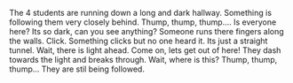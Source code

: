 The 4 students are running down a long and dark hallway.
Something is following them very closely behind.
Thump, thump, thump....
Is everyone here?
Its so dark, can you see anything?
Someone runs there fingers along the walls.
Click. Something clicks but no one heard it.
Its just a straight tunnel.
Wait, there is light ahead. 
Come on, lets get out of here!
They dash towards the light and breaks through.
Wait, where is this?
Thump, thump, thump...
They are stil being followed. 

